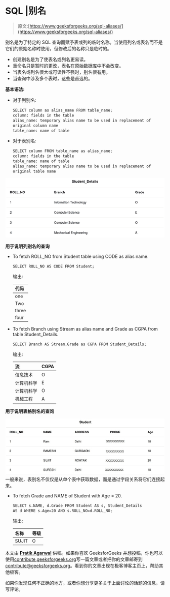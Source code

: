 # SQL |别名

> 原文:[https://www.geeksforgeeks.org/sql-aliases/](https://www.geeksforgeeks.org/sql-aliases/)

别名是为了特定的 SQL 查询而赋予表或列的临时名称。当使用列名或表名而不是它们的原始名称时使用，但修改后的名称只是临时的。

*   创建别名是为了使表名或列名更易读。
*   重命名只是暂时的更改，表名在原始数据库中不会改变。
*   当表名或列名很大或可读性不强时，别名很有用。
*   当查询中涉及多个表时，这些是首选的。

**基本语法:**

*   对于列别名:

    ```
    SELECT column as alias_name FROM table_name;
    column: fields in the table
    alias_name: temporary alias name to be used in replacement of original column name 
    table_name: name of table

    ```

*   对于表别名:

    ```
    SELECT column FROM table_name as alias_name;
    column: fields in the table 
    table_name: name of table
    alias_name: temporary alias name to be used in replacement of original table name

    ```

[![table12](img/097eb0c76bb102d02b0717c299d32bdc.png)](https://media.geeksforgeeks.org/wp-content/uploads/table12.jpg)

**用于说明列别名的查询**

*   To fetch ROLL_NO from Student table using CODE as alias name.

    ```
    SELECT ROLL_NO AS CODE FROM Student; 

    ```

    输出:

    | **代码** |
    | --- |
    | one |
    | Two |
    | three |
    | four |

*   To fetch Branch using Stream as alias name and Grade as CGPA from table Student_Details.

    ```
    SELECT Branch AS Stream,Grade as CGPA FROM Student_Details; 

    ```

    输出:

    | **流** | **CGPA** |
    | --- | --- |
    | 信息技术 | O |
    | 计算机科学 | E |
    | 计算机科学 | O |
    | 机械工程 | A |

**用于说明表格别名的查询**

[![table1](img/b18beb9e52eaede78bc4542a70a324ba.png)](https://media.geeksforgeeks.org/wp-content/cdn-uploads/table2.jpg) 
一般来说，表别名不仅仅是从单个表中获取数据，而是通过字段关系将它们连接起来。

*   To fetch Grade and NAME of Student with Age = 20.

    ```
    SELECT s.NAME, d.Grade FROM Student AS s, Student_Details
    AS d WHERE s.Age=20 AND s.ROLL_NO=d.ROLL_NO; 

    ```

    输出:

    | **名称** | **等级** |
    | --- | --- |
    | SUJIT | O |

本文由 **[Pratik Agarwal](https://www.facebook.com/Pratik.Agarwal01)** 供稿。如果你喜欢 GeeksforGeeks 并想投稿，你也可以使用[contribute.geeksforgeeks.org](http://www.contribute.geeksforgeeks.org)写一篇文章或者把你的文章邮寄到 contribute@geeksforgeeks.org。看到你的文章出现在极客博客主页上，帮助其他极客。

如果你发现任何不正确的地方，或者你想分享更多关于上面讨论的话题的信息，请写评论。